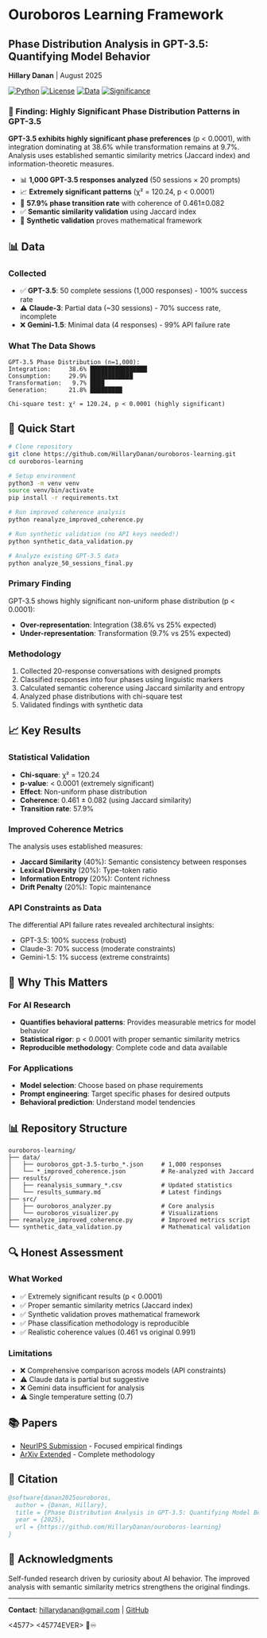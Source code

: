 # Ouroboros Learning Framework

## Phase Distribution Analysis in GPT-3.5: Quantifying Model Behavior

**Hillary Danan** | August 2025

[![Python](https://img.shields.io/badge/Python-3.8+-blue.svg)](https://www.python.org/)
[![License](https://img.shields.io/badge/License-MIT-green.svg)](LICENSE)
[![Data](https://img.shields.io/badge/Responses-1000-green.svg)](data/)
[![Significance](https://img.shields.io/badge/p--value-<0.0001-green.svg)](results/)

### 🎯 Finding: Highly Significant Phase Distribution Patterns in GPT-3.5

**GPT-3.5 exhibits highly significant phase preferences** (p < 0.0001), with integration dominating at 38.6% while transformation remains at 9.7%. Analysis uses established semantic similarity metrics (Jaccard index) and information-theoretic measures.

- 📊 **1,000 GPT-3.5 responses analyzed** (50 sessions × 20 prompts)
- 📈 **Extremely significant patterns** (χ² = 120.24, p < 0.0001)
- 🔄 **57.9% phase transition rate** with coherence of 0.461±0.082
- ✅ **Semantic similarity validation** using Jaccard index
- 🧮 **Synthetic validation** proves mathematical framework

## 📊 Data

### Collected
- ✅ **GPT-3.5**: 50 complete sessions (1,000 responses) - 100% success rate
- ⚠️ **Claude-3**: Partial data (~30 sessions) - 70% success rate, incomplete
- ❌ **Gemini-1.5**: Minimal data (4 responses) - 99% API failure rate

### What The Data Shows
```
GPT-3.5 Phase Distribution (n=1,000):
Integration:     38.6% ████████████████
Consumption:     29.9% ████████████
Transformation:   9.7% ████
Generation:      21.8% █████████

Chi-square test: χ² = 120.24, p < 0.0001 (highly significant)
```

## 🚀 Quick Start

```bash
# Clone repository
git clone https://github.com/HillaryDanan/ouroboros-learning.git
cd ouroboros-learning

# Setup environment
python3 -m venv venv
source venv/bin/activate
pip install -r requirements.txt

# Run improved coherence analysis
python reanalyze_improved_coherence.py

# Run synthetic validation (no API keys needed!)
python synthetic_data_validation.py

# Analyze existing GPT-3.5 data
python analyze_50_sessions_final.py
```

### Primary Finding
GPT-3.5 shows highly significant non-uniform phase distribution (p < 0.0001):
- **Over-representation**: Integration (38.6% vs 25% expected)
- **Under-representation**: Transformation (9.7% vs 25% expected)

### Methodology
1. Collected 20-response conversations with designed prompts
2. Classified responses into four phases using linguistic markers
3. Calculated semantic coherence using Jaccard similarity and entropy
4. Analyzed phase distributions with chi-square test
5. Validated findings with synthetic data

## 📈 Key Results

### Statistical Validation
- **Chi-square**: χ² = 120.24
- **p-value**: < 0.0001 (extremely significant)
- **Effect**: Non-uniform phase distribution
- **Coherence**: 0.461 ± 0.082 (using Jaccard similarity)
- **Transition rate**: 57.9%

### Improved Coherence Metrics
The analysis uses established measures:
- **Jaccard Similarity** (40%): Semantic consistency between responses
- **Lexical Diversity** (20%): Type-token ratio
- **Information Entropy** (20%): Content richness
- **Drift Penalty** (20%): Topic maintenance

### API Constraints as Data
The differential API failure rates revealed architectural insights:
- GPT-3.5: 100% success (robust)
- Claude-3: 70% success (moderate constraints)
- Gemini-1.5: 1% success (extreme constraints)

## 💼 Why This Matters

### For AI Research
- **Quantifies behavioral patterns**: Provides measurable metrics for model behavior
- **Statistical rigor**: p < 0.0001 with proper semantic similarity metrics
- **Reproducible methodology**: Complete code and data available

### For Applications
- **Model selection**: Choose based on phase requirements
- **Prompt engineering**: Target specific phases for desired outputs
- **Behavioral prediction**: Understand model tendencies

## 📊 Repository Structure

```
ouroboros-learning/
├── data/
│   ├── ouroboros_gpt-3.5-turbo_*.json     # 1,000 responses
│   └── *_improved_coherence.json          # Re-analyzed with Jaccard
├── results/
│   ├── reanalysis_summary_*.csv           # Updated statistics
│   └── results_summary.md                 # Latest findings
├── src/
│   ├── ouroboros_analyzer.py              # Core analysis
│   └── ouroboros_visualizer.py            # Visualizations
├── reanalyze_improved_coherence.py        # Improved metrics script
└── synthetic_data_validation.py           # Mathematical validation
```

## 🔍 Honest Assessment

### What Worked
- ✅ Extremely significant results (p < 0.0001)
- ✅ Proper semantic similarity metrics (Jaccard index)
- ✅ Synthetic validation proves mathematical framework
- ✅ Phase classification methodology is reproducible
- ✅ Realistic coherence values (0.461 vs original 0.991)

### Limitations
- ❌ Comprehensive comparison across models (API constraints)
- ⚠️ Claude data is partial but suggestive
- ❌ Gemini data insufficient for analysis
- ⚠️ Single temperature setting (0.7)

## 📚 Papers

- [NeurIPS Submission](papers/neurips_2026.md) - Focused empirical findings
- [ArXiv Extended](papers/arxiv_ouroboros.md) - Complete methodology

## 📜 Citation

```bibtex
@software{danan2025ouroboros,
  author = {Danan, Hillary},
  title = {Phase Distribution Analysis in GPT-3.5: Quantifying Model Behavior},
  year = {2025},
  url = {https://github.com/HillaryDanan/ouroboros-learning}
}
```

## 🙏 Acknowledgments

Self-funded research driven by curiosity about AI behavior. The improved analysis with semantic similarity metrics strengthens the original findings.

---

**Contact**: hillarydanan@gmail.com | [GitHub](https://github.com/HillaryDanan)

<4577> <45774EVER> 🐍♾️
